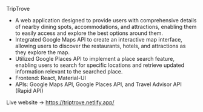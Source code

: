 TripTrove

- A web application designed to provide users with comprehensive details of nearby dining spots, 
 accommodations, and attractions, enabling them to easily access and explore the best options around 
 them.
- Integrated Google Maps API to create an interactive map interface, allowing users to discover the 
 restaurants, hotels, and attractions as they explore the map.
- Utilized Google Places API to implement a place search feature, enabling users to search for specific 
 locations and retrieve updated information relevant to the searched place.
- Frontend: React, Material-UI
- APIs: Google Maps API, Google Places API, and Travel Advisor API (Rapid API)

Live website -> https://triptrove.netlify.app/
